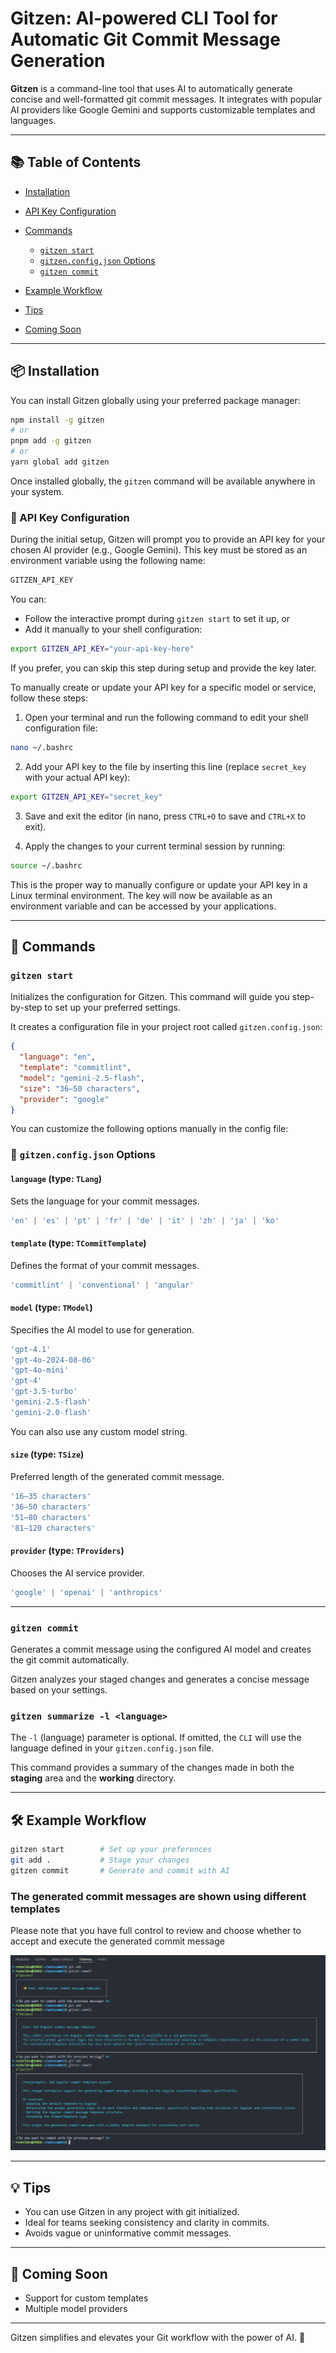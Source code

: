 # Gitzen: AI-powered CLI Tool for Automatic Git Commit Message Generation

**Gitzen** is a command-line tool that uses AI to automatically generate concise and well-formatted git commit messages. It integrates with popular AI providers like Google Gemini and supports customizable templates and languages.

---

## 📚 Table of Contents

* [Installation](#-installation)
* [API Key Configuration](#-api-key-configuration)
* [Commands](#-commands)

  * [`gitzen start`](#gitzen-start)
  * [`gitzen.config.json` Options](#-gitzenconfigjson-options)
  * [`gitzen commit`](#gitzen-commit)
* [Example Workflow](#️-example-workflow)
* [Tips](#-tips)
* [Coming Soon](#-coming-soon)

---

## 📦 Installation

You can install Gitzen globally using your preferred package manager:

```bash
npm install -g gitzen
# or
pnpm add -g gitzen
# or
yarn global add gitzen
```

Once installed globally, the `gitzen` command will be available anywhere in your system.

### 🔐 API Key Configuration

During the initial setup, Gitzen will prompt you to provide an API key for your chosen AI provider (e.g., Google Gemini). This key must be stored as an environment variable using the following name:

```bash
GITZEN_API_KEY
```

You can:

* Follow the interactive prompt during `gitzen start` to set it up, or
* Add it manually to your shell configuration:

```bash
export GITZEN_API_KEY="your-api-key-here"
```

If you prefer, you can skip this step during setup and provide the key later.

To manually create or update your API key for a specific model or service, follow these steps:

1. Open your terminal and run the following command to edit your shell configuration file:

```bash
nano ~/.bashrc
```

2. Add your API key to the file by inserting this line (replace `secret_key` with your actual API key):

```bash
export GITZEN_API_KEY="secret_key"
```

3. Save and exit the editor (in nano, press `CTRL+O` to save and `CTRL+X` to exit).

4. Apply the changes to your current terminal session by running:

```bash
source ~/.bashrc
```

This is the proper way to manually configure or update your API key in a Linux terminal environment. The key will now be available as an environment variable and can be accessed by your applications.

---

## 🚀 Commands

### `gitzen start`

Initializes the configuration for Gitzen. This command will guide you step-by-step to set up your preferred settings.

It creates a configuration file in your project root called `gitzen.config.json`:

```json
{
  "language": "en",
  "template": "commitlint",
  "model": "gemini-2.5-flash",
  "size": "36–50 characters",
  "provider": "google"
}
```

You can customize the following options manually in the config file:

### 📝 `gitzen.config.json` Options

#### `language` (type: `TLang`)

Sets the language for your commit messages.

```ts
'en' | 'es' | 'pt' | 'fr' | 'de' | 'it' | 'zh' | 'ja' | 'ko'
```

#### `template` (type: `TCommitTemplate`)

Defines the format of your commit messages.

```ts
'commitlint' | 'conventional' | 'angular'
```

#### `model` (type: `TModel`)

Specifies the AI model to use for generation.

```ts
'gpt-4.1'
'gpt-4o-2024-08-06'
'gpt-4o-mini'
'gpt-4'
'gpt-3.5-turbo'
'gemini-2.5-flash'
'gemini-2.0-flash'
```

You can also use any custom model string.

#### `size` (type: `TSize`)

Preferred length of the generated commit message.

```ts
'16–35 characters'
'36–50 characters'
'51–80 characters'
'81–120 characters'
```

#### `provider` (type: `TProviders`)

Chooses the AI service provider.

```ts
'google' | 'openai' | 'anthropics'
```

---

### `gitzen commit`

Generates a commit message using the configured AI model and creates the git commit automatically.

Gitzen analyzes your staged changes and generates a concise message based on your settings.


### `gitzen summarize -l <language>`

The `-l` (language) parameter is optional. If omitted, the `CLI` will use the language defined in your `gitzen.config.json` file.

This command provides a summary of the changes made in both the **staging** area and the **working** directory.

---

## 🛠️ Example Workflow

```bash
gitzen start        # Set up your preferences
git add .           # Stage your changes
gitzen commit       # Generate and commit with AI
```

### The generated commit messages are shown using different templates

Please note that you have full control to review and choose whether to accept and execute the generated commit message

![gitzen](./docs/muestra.png)

---

## 💡 Tips

* You can use Gitzen in any project with git initialized.
* Ideal for teams seeking consistency and clarity in commits.
* Avoids vague or uninformative commit messages.

---

## 📣 Coming Soon

* Support for custom templates
* Multiple model providers

---

Gitzen simplifies and elevates your Git workflow with the power of AI. 🚀
